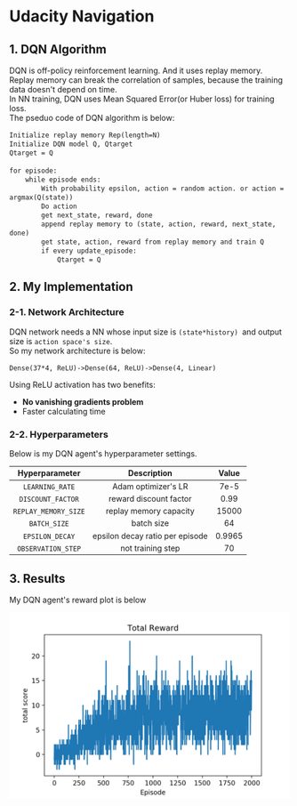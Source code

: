 # Udacity Navigation

## 1. DQN Algorithm
DQN is off-policy reinforcement learning. And it uses replay memory.<br>Replay memory can break the correlation of samples, because the training data doesn't depend on time.<br>In NN training, DQN uses Mean Squared Error(or Huber loss) for training loss.<br>The pseduo code of DQN algorithm is below:
```pseudocode
Initialize replay memory Rep(length=N)
Initialize DQN model Q, Qtarget
Qtarget = Q

for episode:
	while episode ends:
		With probability epsilon, action = random action. or action = argmax(Q(state))
		Do action
		get next_state, reward, done
		append replay memory to (state, action, reward, next_state, done)
		get state, action, reward from replay memory and train Q
		if every update_episode:
			Qtarget = Q
```

## 2. My Implementation

### 2-1. Network Architecture
DQN network needs a NN whose input size is `(state*history) `and output size is `action space's size`.<br>So my network architecture is below:

```
Dense(37*4, ReLU)->Dense(64, ReLU)->Dense(4, Linear)
```

Using ReLU activation has two benefits:
- **No vanishing gradients problem**
- Faster calculating time

### 2-2. Hyperparameters

Below is my DQN agent's hyperparameter settings.

| Hyperparameter | Description | Value |
| :------------: | :---------: | :---: |
|  `LEARNING_RATE`  | Adam optimizer's LR  | 7e-5|
| `DISCOUNT_FACTOR` | reward discount factor | 0.99|
|`REPLAY_MEMORY_SIZE`|replay memory capacity|15000|
|`BATCH_SIZE`|batch size|64|
|`EPSILON_DECAY`|epsilon decay ratio per episode|0.9965|
|`OBSERVATION_STEP`|not training step|70|

## 3. Results

My DQN agent's reward plot is below

![reward](./save/reward.png)

